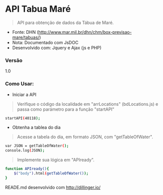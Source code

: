 API Tabua Maré
=========================

>API para obtenção de dados da Tábua de Maré.

* Fonte: DHN (http://www.mar.mil.br/dhn/chm/box-previsao-mare/tabuas/)
* Nota: Documentado com JsDOC 
* Desenvolvido com: Jquery e Ajax (js e PHP)

### Versão
1.0
### Como Usar:

* Iniciar a API

>Verifique o código da localidade em "arrLocations" (bdLocations.js) e passa como parámetro para a função "startAPI"

```sh
startAPI(40118);
```
* Obtenha a tablea do dia

>Acesse a tabela do dia, em formato JSON, com "getTableOfWater".

```sh
var JSON = getTableOfWater();
console.log(JSON);
```
>Implemente sua lógica em "APIready".

```sh
function APIready(){
    $("body").html(getTableOfWater());
}
```
READE.md desenvolvido com http://dillinger.io/